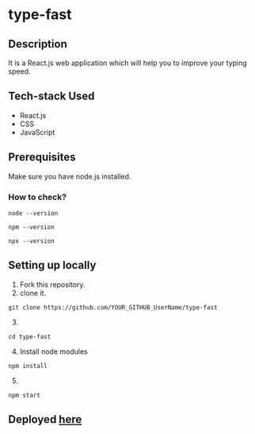 # type-fast

## Description
It is a React.js web application which will help you to improve your typing speed.
## Tech-stack Used
- React.js
- CSS
- JavaScript

## Prerequisites

Make sure you have node.js installed.

### How to check?
 ```
 node --version
 ```
 ```
 npm --version
 ```
 ```
 npx --version
 ```

## Setting up locally
1. Fork this repository.
2. clone it.
 ```
 git clone https://github.com/YOUR_GITHUB_UserName/type-fast
 ```
3. 
 ```
 cd type-fast
 ```
4. Install node modules
 ```
 npm install
 ```
5. 
 ```
 npm start
 ```
   

## Deployed [here](https://type-fast-bymukul.netlify.app/)
